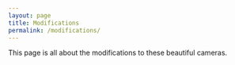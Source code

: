 ```yaml
---
layout: page
title: Modifications
permalink: /modifications/
---
```


This page is all about the modifications to these beautiful cameras.
